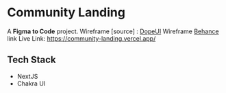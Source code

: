 # Community Landing 

A **Figma to Code** project.
Wireframe [source] : [DopeUI](https://dopeui.co/) 
Wireframe [Behance](https://www.behance.net/gallery/144890821/Community-Landing-page-UI-Design-MarkitUp)  link
Live Link: https://community-landing.vercel.app/


 
 

## Tech Stack
- NextJS
- Chakra UI

 